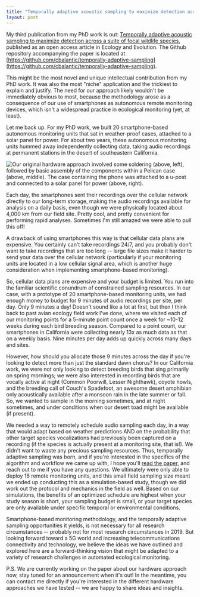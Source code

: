 ```yaml
---
title: "Temporally adaptive acoustic sampling to maximize detection across a suite of focal wildlife species"
layout: post
---
```


My third publication from my PhD work is out: [Temporally adaptive acoustic sampling to maximize detection across a suite of focal wildlife species](https://onlinelibrary.wiley.com/doi/full/10.1002/ece3.5579), published as an open access article in Ecology and Evolution. The Github repository accompanying the paper is located at [https://github.com/cbalantic/temporally-adaptive-sampling](https://github.com/cbalantic/temporally-adaptive-sampling).


This might be the most novel and unique intellectual contribution from my PhD work. It was also the most "niche" application and the trickiest to explain and justify. The need for our approach likely wouldn't be immediately obvious to most, because the methodology arose as a consequence of our use of smartphones as autonomous remote monitoring devices, which isn't a widespread practice in ecological monitoring (yet, at least). 

Let me back up. For my PhD work, we built 20 smartphone-based autonomous monitoring units that sat in weather-proof cases, attached to a solar panel for power. For about two years, these autonomous monitoring units hummed away independently collecting data, taking audio recordings at permanent stations in the desert of southeastern California.

![Our original hardware approach involved some soldering (above, left), followed by basic assembly of the components within a Pelican case (above, middle). The case containing the phone was attached to a u-post and connected to a solar panel for power (above, right).](http://cbalantic.github.io/images/hardware-v1.JPG)

Each day, the smartphones sent their recordings over the cellular network directly to our long-term storage, making the audio recordings available for analysis on a daily basis, even though we were physically located about 4,000 km from our field site. Pretty cool, and pretty convenient for performing rapid analyses. Sometimes I'm still amazed we were able to pull this off!

A drawback of using smartphones this way is that cellular data plans are expensive. You certainly can't take recordings 24/7, and you probably don't want to take recordings that are too long -- large file sizes make it harder to send your data over the cellular network (particularly if your monitoring units are located in a low cellular signal area, which is another huge consideration when implementing smartphone-based monitoring). 

So, cellular data plans are expensive and your budget is limited. You run into the familiar scientific conundrum of constrained sampling resources. In our case, with a prototype of 20 smartphone-based monitoring units, we had enough money to budget for 9 minutes of audio recordings per site, per day. Only 9 minutes a day! Doesn't sound like a lot at first, but then I think back to past avian ecology field work I've done, where we visited each of our monitoring points for a 5-minute point count once a week for ~10-12 weeks during each bird breeding season. Compared to a point count, our smartphones in California were collecting nearly 13x as much data as that on a weekly basis. Nine minutes per day adds up quickly across many days and sites. 

However, how should you allocate those 9 minutes across the day if you're looking to detect more than just the standard dawn chorus? In our California work, we were not only looking to detect breeding birds that sing primarily on spring mornings; we were also interested in recording birds that are vocally active at night (Common Poorwill, Lesser Nighthawk), coyote howls, and the breeding call of Couch's Spadefoot, an awesome desert amphibian only acoustically available after a monsoon rain in the late summer or fall. So, we wanted to sample in the morning sometimes, and at night sometimes, and under conditions when our desert toad might be available (if present). 

We needed a way to remotely schedule audio sampling each day, in a way that would adapt based on weather predictions AND on the probability that other target species vocalizations had previously been captured on a recording (if the species is actually present at a monitoring site, that is!). We didn't want to waste any precious sampling resources. Thus, temporally adaptive sampling was born, and if you're interested in the specifics of the algorithm and workflow we came up with, I hope you'll [read the paper](https://onlinelibrary.wiley.com/doi/full/10.1002/ece3.5579), and reach out to me if you have any questions. We ultimately were only able to deploy 16 remote monitoring units, and this small field sampling size meant we ended up conducting this as a simulation-based study, though we did work out the protocol and mechanics in the field as well. Based on our simulations, the benefits of an optimized schedule are highest when your study season is short, your sampling budget is small, or your target species are only available under specific temporal or environmental conditions. 

Smartphone-based monitoring methodology, and the temporally adaptive sampling opportunities it yields, is not necessary for all research circumstances -- probably not for most research circumstances in 2019. But looking forward toward a 5G world and increasing telecommunications connectivity and technology, we believe the ideas we have outlined and explored here are a forward-thinking vision that might be adapted to a variety of research challenges in automated ecological monitoring. 

 P.S. We are currently working on the paper about our hardware approach now, stay tuned for an announcement when it's out! In the meantime, you can contact me directly if you're interested in the different hardware approaches we have tested -- we are happy to share ideas and insights.